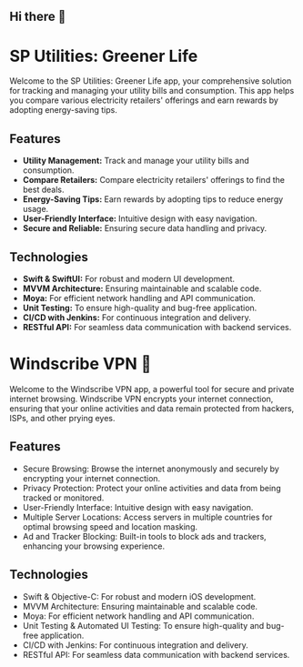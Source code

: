 ## Hi there 👋

# SP Utilities: Greener Life

Welcome to the SP Utilities: Greener Life app, your comprehensive solution for tracking and managing your utility bills and consumption. This app helps you compare various electricity retailers' offerings and earn rewards by adopting energy-saving tips.

## Features
- **Utility Management:** Track and manage your utility bills and consumption.
- **Compare Retailers:** Compare electricity retailers' offerings to find the best deals.
- **Energy-Saving Tips:** Earn rewards by adopting tips to reduce energy usage.
- **User-Friendly Interface:** Intuitive design with easy navigation.
- **Secure and Reliable:** Ensuring secure data handling and privacy.

## Technologies
- **Swift & SwiftUI:** For robust and modern UI development.
- **MVVM Architecture:** Ensuring maintainable and scalable code.
- **Moya:** For efficient network handling and API communication.
- **Unit Testing:** To ensure high-quality and bug-free application.
- **CI/CD with Jenkins:** For continuous integration and delivery.
- **RESTful API:** For seamless data communication with backend services.

# Windscribe VPN 🔭

Welcome to the Windscribe VPN app, a powerful tool for secure and private internet browsing. Windscribe VPN encrypts your internet connection, ensuring that your online activities and data remain protected from hackers, ISPs, and other prying eyes.

## Features
- Secure Browsing: Browse the internet anonymously and securely by encrypting your internet connection.
- Privacy Protection: Protect your online activities and data from being tracked or monitored.
- User-Friendly Interface: Intuitive design with easy navigation.
- Multiple Server Locations: Access servers in multiple countries for optimal browsing speed and location masking.
- Ad and Tracker Blocking: Built-in tools to block ads and trackers, enhancing your browsing experience.

## Technologies
- Swift & Objective-C: For robust and modern iOS development.
- MVVM Architecture: Ensuring maintainable and scalable code.
- Moya: For efficient network handling and API communication.
- Unit Testing & Automated UI Testing: To ensure high-quality and bug-free application.
- CI/CD with Jenkins: For continuous integration and delivery.
- RESTful API: For seamless data communication with backend services.


<!--
**phuongddx/phuongddx** is a ✨ _special_ ✨ repository because its `README.md` (this file) appears on your GitHub profile.

Here are some ideas to get you started:

- 🔭 I’m currently working on ...
- 🌱 I’m currently learning ...
- 👯 I’m looking to collaborate on ...
- 🤔 I’m looking for help with ...
- 💬 Ask me about ...
- 📫 How to reach me: ...
- 😄 Pronouns: ...
- ⚡ Fun fact: ...
-->
